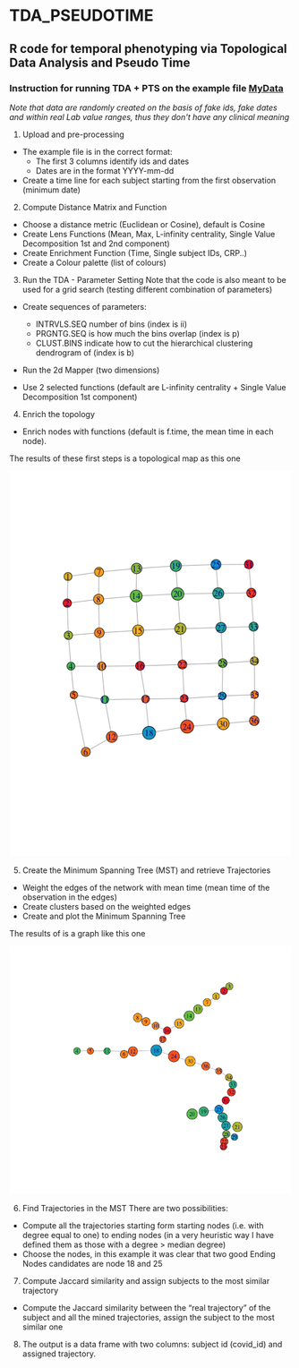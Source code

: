# TDA_PSEUDOTIME
## R code for temporal phenotyping via Topological Data Analysis and Pseudo Time 

### Instruction for running TDA + PTS on the example file [MyData](https://github.com/aridag/TDA_PSEUDOTIME/blob/master/MyDataSim.csv)
*Note that data are randomly created on the basis of fake ids, fake dates and within real Lab value ranges, thus they don't have any clinical meaning*

1. Upload and pre-processing
- The example file is in the correct format:
  - The first 3 columns identify ids and dates 
  - Dates are in the format YYYY-mm-dd
- Create a time line for each subject starting from the first observation (minimum date)

2. Compute Distance Matrix and Function
- Choose a distance metric (Euclidean or Cosine), default is Cosine  
- Create Lens Functions (Mean, Max, L-infinity centrality, Single Value Decomposition 1st and 2nd component)
- Create Enrichment Function (Time, Single subject IDs, CRP..)
- Create a Colour palette (list of colours)

3. Run the TDA - Parameter Setting
Note that the code is also meant to be used for a grid search (testing different combination of parameters)
- Create sequences of parameters:
  - INTRVLS.SEQ number of bins (index is ii)
  - PRGNTG.SEQ is how much the bins overlap (index is p)
  - CLUST.BINS indicate how to cut the hierarchical clustering dendrogram of (index is b) 
  
 - Run the 2d Mapper (two dimensions)
  - Use 2 selected functions (default are L-infinity centrality + Single Value Decomposition 1st component) 


4. Enrich the topology
- Enrich nodes with functions (default is f.time, the mean time in each node). 

The results of these first steps is a topological map as this one

![Topological Map](https://github.com/aridag/TDA_PSEUDOTIME/blob/master/TopologicalMap.png)

5. Create the Minimum Spanning Tree (MST) and retrieve Trajectories
- Weight the edges of the network with mean time (mean time of the observation in the edges)
- Create clusters based on the weighted edges
- Create and plot the Minimum Spanning Tree

The results of is a graph like this one

![Minimum Spanning Tree](https://github.com/aridag/TDA_PSEUDOTIME/blob/master/MSTExample.png)

6. Find Trajectories in the MST
There are two possibilities:
-	Compute all the trajectories starting form starting nodes (i.e. with degree equal to one) to ending nodes (in a very heuristic way I have defined them as those with a degree > median degree)
-	Choose the nodes, in this example it was clear that two good Ending Nodes candidates are node 18 and 25

7. Compute Jaccard similarity and assign subjects to the most similar trajectory
- Compute the Jaccard similarity between the “real trajectory” of the subject and all the mined trajectories, assign the subject to the most similar one

8. The output is a data frame with two columns: subject id (covid_id) and assigned trajectory.



